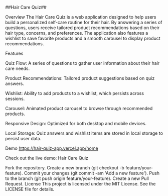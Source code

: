 ##Hair Care Quiz##

Overview
The Hair Care Quiz is a web application designed to help users build a personalized self-care routine for their hair. By answering a series of questions, users receive tailored product recommendations based on their hair type, concerns, and preferences. The application also features a wishlist to save favorite products and a smooth carousel to display product recommendations.

Features

Quiz Flow: A series of questions to gather user information about their hair care needs.

Product Recommendations: Tailored product suggestions based on quiz answers.

Wishlist: Ability to add products to a wishlist, which persists across sessions.

Carousel: Animated product carousel to browse through recommended products.

Responsive Design: Optimized for both desktop and mobile devices.

Local Storage: Quiz answers and wishlist items are stored in local storage to persist user data.

Demo https://hair-quiz-app.vercel.app/home

Check out the live demo: Hair Care Quiz


Fork the repository.
Create a new branch (git checkout -b feature/your-feature).
Commit your changes (git commit -am 'Add a new feature').
Push to the branch (git push origin feature/your-feature).
Create a new Pull Request.
License
This project is licensed under the MIT License. See the LICENSE file for details.
